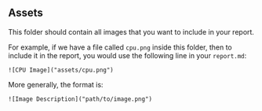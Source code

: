 ## Assets

This folder should contain all images that you want to include in your report.

For example, if we have a file called `cpu.png` inside this folder, then to include it in the report, you 
would use the following line in your `report.md`:

```
![CPU Image]("assets/cpu.png")
```

More generally, the format is:

```
![Image Description]("path/to/image.png")
```